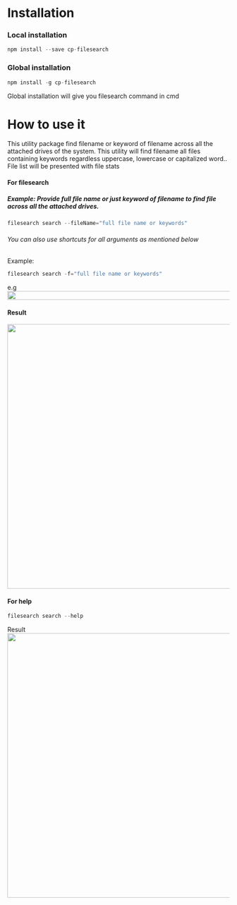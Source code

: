 
# Installation
### Local installation
```js
npm install --save cp-filesearch
```

### Global installation
```js
npm install -g cp-filesearch
```

Global installation will give you filesearch command in cmd

# How to use it
This utility package find filename or keyword of filename across all the attached drives of the system.
This utility will find filename all files containing keywords regardless uppercase, lowercase or capitalized word..
File list will be presented with file stats

#### For filesearch
##### Example: Provide full file name or just keyword of filename to find file across all the attached drives.


```js
filesearch search --fileName="full file name or keywords" 
```

###### *You can also use shortcuts for all arguments as mentioned below*
Example: 

```js
filesearch search -f="full file name or keywords" 
```
e.g
<img src="https://cdn1.imggmi.com/uploads/2019/10/26/3a383e5460811040191134ae8a75b42b-full.png" height="20" width="600">
#### Result
<img src="https://cdn1.imggmi.com/uploads/2019/10/26/923efdcc62b3f52bd4fb754898b02756-full.png" width="600"/>

#### For help
```js
filesearch search --help 
```
Result
<img src="https://cdn1.imggmi.com/uploads/2019/10/26/ad7c66b80561ac3577ef40094d2f7185-full.png" width="600" />
